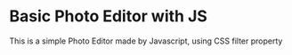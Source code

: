# Basic Photo Editor with JS
This is a simple Photo Editor made by Javascript, using CSS filter property